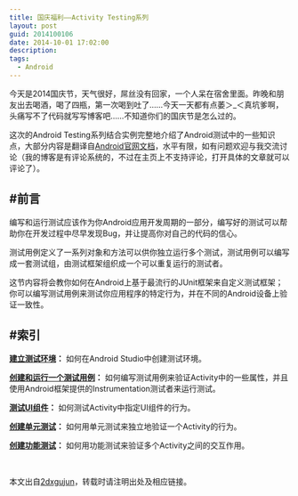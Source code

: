 ```yaml
---
title: 国庆福利——Activity Testing系列
layout: post
guid: 2014100106
date: 2014-10-01 17:02:00
description: 
tags:
  - Android
---
```


今天是2014国庆节，天气很好，屌丝没有回家，一个人呆在宿舍里面。昨晚和朋友出去喝酒，喝了四瓶，第一次喝到吐了……今天一天都有点萎＞_＜真坑爹啊，头痛写不了代码就写写博客吧……不知道你们的国庆节是怎么过的。

这次的Android Testing系列结合实例完整地介绍了Android测试中的一些知识点，大部分内容是翻译自[Android官网文档](https://developer.android.com/training/activity-testing/index.html)，水平有限，如有问题欢迎与我交流讨论（我的博客是有评论系统的，不过在主页上不支持评论，打开具体的文章就可以评论了）。

#前言
---
编写和运行测试应该作为你Android应用开发周期的一部分，编写好的测试可以帮助你在开发过程中尽早发现Bug，并让提高你对自己的代码的信心。

测试用例定义了一系列对象和方法可以供你独立运行多个测试，测试用例可以编写成一套测试组，由测试框架组织成一个可以重复运行的测试者。

这节内容将会教你如何在Android上基于最流行的JUnit框架来自定义测试框架；你可以编写测试用例来测试你应用程序的特定行为，并在不同的Android设备上验证一致性。

#索引
---
**[建立测试环境](http://2dxgujun.github.io/10-01-2014/Activity-Testing-Setting-Up-Your-Test-Environment.html)：**
如何在Android Studio中创建测试环境。

**[创建和运行一个测试用例](http://2dxgujun.github.io/10-01-2014/Activity-Testing-Creating-and-Running-a-Test-Case.html)：**
如何编写测试用例来验证Activity中的一些属性，并且使用Android框架提供的Instrumentation测试者来运行测试。

**[测试UI组件](http://2dxgujun.github.io/10-01-2014/Activity-Testing-Testing-UI-Components.html)：**
如何测试Activity中指定UI组件的行为。

**[创建单元测试](http://2dxgujun.github.io/10-01-2014/Activity-Testing-Creating-Unit-Tests.html)：**
如何用单元测试来独立地验证一个Activity的行为。

**[创建功能测试](http://2dxgujun.github.io/10-01-2014/Activity-Testing-Creating-Functional-Tests.html)：**
如何用功能测试来验证多个Activity之间的交互作用。


<br/>

本文出自[2dxgujun](http://github.com/2dxgujun)，转载时请注明出处及相应链接。